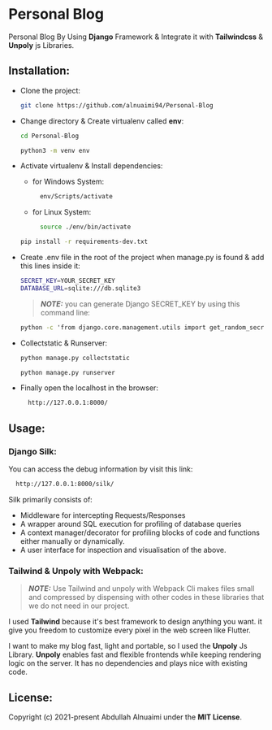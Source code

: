 # Personal Blog

Personal Blog By Using **Django** Framework & Integrate it with **Tailwindcss** & **Unpoly** js Libraries.

## Installation:

- Clone the project:

  ```bash
  git clone https://github.com/alnuaimi94/Personal-Blog
  ```

- Change directory & Create virtualenv called **env**:
  ```bash
  cd Personal-Blog
  ```
  ```bash
  python3 -m venv env
  ```
- Activate virtualenv & Install dependencies:
  - for Windows System:
    ```bash
      env/Scripts/activate
    ```
  - for Linux System:
    ```bash
      source ./env/bin/activate
    ```
  ```bash
  pip install -r requirements-dev.txt
  ```
- Create .env file in the root of the project when manage.py is found & add this lines inside it:

  ```bash
  SECRET_KEY=YOUR_SECRET_KEY
  DATABASE_URL=sqlite:///db.sqlite3
  ```

  > **_NOTE:_** you can generate Django SECRET_KEY by using this command line:

  ```cmd
  python -c 'from django.core.management.utils import get_random_secret_key; print(get_random_secret_key())'
  ```

- Collectstatic & Runserver:
  ```bash
  python manage.py collectstatic
  ```
  ```bash
  python manage.py runserver
  ```
- Finally open the localhost in the browser:
  ```bash
    http://127.0.0.1:8000/
  ```

## Usage:

### Django Silk:

You can access the debug information by visit this link:

```bash
  http://127.0.0.1:8000/silk/
```

Silk primarily consists of:

- Middleware for intercepting Requests/Responses
- A wrapper around SQL execution for profiling of database queries
- A context manager/decorator for profiling blocks of code and functions either manually or dynamically.
- A user interface for inspection and visualisation of the above.

### Tailwind & Unpoly with Webpack:

> **_NOTE:_** Use Tailwind and unpoly with Webpack Cli makes files small and compressed by dispensing with other codes in these libraries that we do not need in our project.

I used **Tailwind** because it's best framework to design anything you want.
it give you freedom to customize every pixel in the web screen like Flutter.

I want to make my blog fast, light and portable, so I used the **Unpoly** Js Library.
**Unpoly** enables fast and flexible frontends while keeping rendering logic on the server.
It has no dependencies and plays nice with existing code.

## License:

Copyright (c) 2021-present Abdullah Alnuaimi under the **MIT License**.
